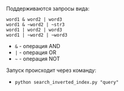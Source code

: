 Поддерживаются запросы вида:

```
word1 & word2 | word3		
word1 & ~word2 | ~str3
word1 | word2 | word3		
word1 | ~word2 | ~word3
```

- `&` - операция AND
- `|` - операция OR
- `~` - операция NOT 

Запуск происходит через команду:
- `python search_inverted_index.py "query"`